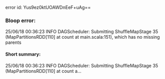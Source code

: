 error id: Yus9ez0ktUOAWDnEeF+uAg==
### Bloop error:

25/06/18 00:36:23 INFO DAGScheduler: Submitting ShuffleMapStage 35 (MapPartitionsRDD[110] at count at main.scala:151), which has no missing parents
#### Short summary: 

25/06/18 00:36:23 INFO DAGScheduler: Submitting ShuffleMapStage 35 (MapPartitionsRDD[110] at count a...